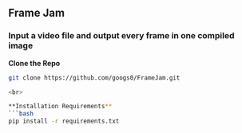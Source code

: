 ## Frame Jam
### Input a video file and output every frame in one compiled image

**Clone the Repo**
```bash
git clone https://github.com/googs0/FrameJam.git

<br>

**Installation Requirements**
```bash
pip install -r requirements.txt
